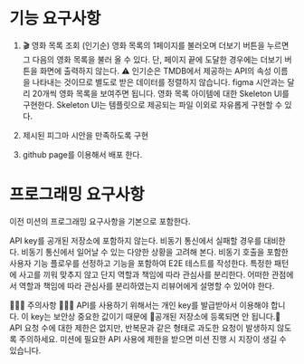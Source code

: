 # 기능 요구사항

1. 🎬 영화 목록 조회 (인기순)
   영화 목록의 1페이지를 불러오며 더보기 버튼을 누르면 그 다음의 영화 목록을 불러 올 수 있다.
   단, 페이지 끝에 도달한 경우에는 더보기 버튼을 화면에 출력하지 않는다.
   ⚠️ 인기순은 TMDB에서 제공하는 API의 속성 이름을 나타내는 것이므로 별도로 받은 데이터를 정렬하지 않습니다.
   figma 시안과는 달리 20개씩 영화 목록을 보여주면 됩니다.
   영화 목록 아이템에 대한 Skeleton UI를 구현한다.
   Skeleton UI는 템플릿으로 제공되는 파일 이외로 자유롭게 구현할 수 있다.

2. 제시된 피그마 시안을 만족하도록 구현
3. github page를 이용해서 배포 한다.

# 프로그래밍 요구사항

이전 미션의 프로그래밍 요구사항을 기본으로 포함한다.

API key를 공개된 저장소에 포함하지 않는다.
비동기 통신에서 실패할 경우를 대비한다.
비동기 통신에서 일어날 수 있는 다양한 상황을 고려해 본다.
비동기 호출을 포함한 사용자 기능 플로우를 선정하고 기능을 포함하여 E2E 테스트를 작성한다.
특정한 패턴에 사고를 끼워 맞추지 않고 단지 역할과 책임에 따라 관심사를 분리한다.
어떠한 관점에서 역할과 책임에 따라 관심사를 분리하였는지 리뷰어에게 설명할 수 있어야 한다.

🚨🚨🚨 주의사항 🚨🚨🚨
API를 사용하기 위해서는 개인 key를 발급받아서 이용해야 합니다. 이 key는 보안상 중요한 값이기 때문에 🚨공개된 저장소에 등록되면 안 됩니다.🚨
API 요청 수에 대한 제한은 없지만, 반복문과 같은 형태로 과도한 요청이 발생하지 않도록 주의하세요. 미션에 필요한 API 사용에 제한을 받으면 미션 진행 시 지장이 생길 수 있습니다.
